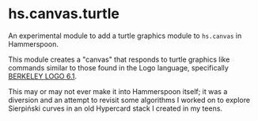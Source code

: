 hs.canvas.turtle
================

An experimental module to add a turtle graphics module to `hs.canvas` in Hammerspoon.

This module creates a "canvas" that responds to turtle graphics like commands similar to those found in the Logo language, specifically [BERKELEY LOGO 6.1](https://people.eecs.berkeley.edu/~bh/docs/html/usermanual_6.html#GRAPHICS).

This may or may not ever make it into Hammerspoon itself; it was a diversion and an attempt to revisit some algorithms I worked on to explore Sierpiński curves in an old Hypercard stack I created in my teens.
